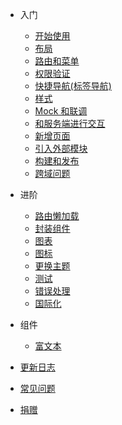- 入门
  - [开始使用](getting-started.md)
  - [布局](layout.md)
  - [路由和菜单](router-and-nav.md)
  - [权限验证](permission.md)
  - [快捷导航(标签导航)](tags-view.md)
  - [样式](style.md)
  - [Mock 和联调](mock-api.md)
  - [和服务端进行交互](server.md)
  - [新增页面](new-page.md)
  - [引入外部模块](import.md)
  - [构建和发布](deploy.md)
  - [跨域问题](cors.md)

- 进阶
  - [路由懒加载](lazy-loading.md)
  - [封装组件](components.md)
  - [图表](chart.md)
  - [图标](icon.md)
  - [更换主题](theme.md)
  - [测试](test.md ":disabled")
  - [错误处理](error.md)
  - [国际化](i18n.md )

- 组件
  - [富文本](rich-editor)

- [更新日志](https://github.com/PanJiaChen/vue-element-admin/releases ":ignore")
- [常见问题](faq.md)

- [捐赠](donate.md)
